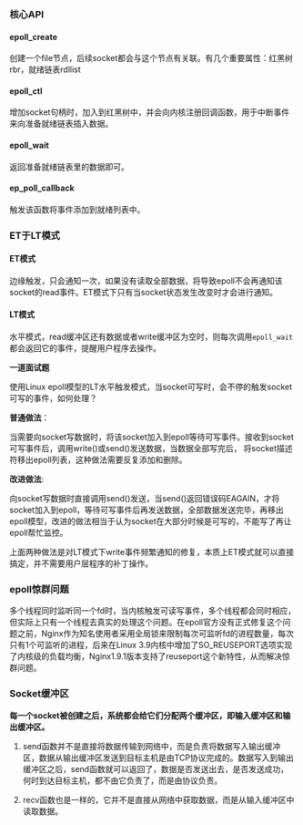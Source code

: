 ### 核心API

#### epoll_create

创建一个file节点，后续socket都会与这个节点有关联。有几个重要属性：红黑树rbr，就绪链表rdllist

#### epoll_ctl

增加socket句柄时，加入到红黑树中，并会向内核注册回调函数，用于中断事件来向准备就绪链表插入数据。

#### epoll_wait

返回准备就绪链表里的数据即可。

#### ep_poll_callback

触发该函数将事件添加到就绪列表中。



### ET于LT模式

#### ET模式

边缘触发，只会通知一次，如果没有读取全部数据，将导致epoll不会再通知该socket的read事件。ET模式下只有当socket状态发生改变时才会进行通知。

#### LT模式

水平模式，read缓冲区还有数据或者write缓冲区为空时，则每次调用`epoll_wait`都会返回它的事件，提醒用户程序去操作。



**一道面试题**

使用Linux epoll模型的LT水平触发模式，当socket可写时，会不停的触发socket可写的事件，如何处理？

**普通做法**：

当需要向socket写数据时，将该socket加入到epoll等待可写事件。接收到socket可写事件后，调用write()或send()发送数据，当数据全部写完后， 将socket描述符移出epoll列表，这种做法需要反复添加和删除。

**改进做法**:

向socket写数据时直接调用send()发送，当send()返回错误码EAGAIN，才将socket加入到epoll，等待可写事件后再发送数据，全部数据发送完毕，再移出epoll模型，改进的做法相当于认为socket在大部分时候是可写的，不能写了再让epoll帮忙监控。

上面两种做法是对LT模式下write事件频繁通知的修复，本质上ET模式就可以直接搞定，并不需要用户层程序的补丁操作。



### epoll惊群问题

多个线程同时监听同一个fd时，当内核触发可读写事件，多个线程都会同时相应，但实际上只有一个线程去真实的处理这个问题。在epoll官方没有正式修复这个问题之前，Nginx作为知名使用者采用全局锁来限制每次可监听fd的进程数量，每次只有1个可监听的进程，后来在Linux 3.9内核中增加了SO_REUSEPORT选项实现了内核级的负载均衡，Nginx1.9.1版本支持了reuseport这个新特性，从而解决惊群问题。



### Socket缓冲区

**每一个socket被创建之后，系统都会给它们分配两个缓冲区，即输入缓冲区和输出缓冲区。**

1. send函数并不是直接将数据传输到网络中，而是负责将数据写入输出缓冲区，数据从输出缓冲区发送到目标主机是由TCP协议完成的。数据写入到输出缓冲区之后，send函数就可以返回了，数据是否发送出去，是否发送成功，何时到达目标主机，都不由它负责了，而是由协议负责。

2. recv函数也是一样的，它并不是直接从网络中获取数据，而是从输入缓冲区中读取数据。

